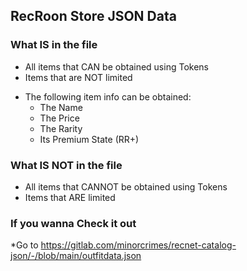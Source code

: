 ## RecRoon Store JSON Data

### What IS in the file
* All items that CAN be obtained using Tokens
* Items that are NOT limited
- The following item info can be obtained:
  - The Name
  - The Price
  - The Rarity
  - Its Premium State (RR+) 

### What IS NOT in the file
* All items that CANNOT be obtained using Tokens
* Items that ARE limited

### If you wanna Check it out

*Go to https://gitlab.com/minorcrimes/recnet-catalog-json/-/blob/main/outfitdata.json
